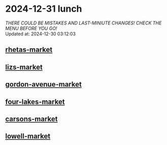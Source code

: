 # 2024-12-31 lunch  
*THERE COULD BE MISTAKES AND LAST-MINIUTE CHANGES! CHECK THE MENU BEFORE YOU GO!*  
Updated at: 2024-12-30 03:12:03  
## [rhetas-market](https://wisc-housingdining.nutrislice.com/menu/rhetas-market/lunch/2024-12-31)  
## [lizs-market](https://wisc-housingdining.nutrislice.com/menu/lizs-market/lunch/2024-12-31)  
## [gordon-avenue-market](https://wisc-housingdining.nutrislice.com/menu/gordon-avenue-market/lunch/2024-12-31)  
## [four-lakes-market](https://wisc-housingdining.nutrislice.com/menu/four-lakes-market/lunch/2024-12-31)  
## [carsons-market](https://wisc-housingdining.nutrislice.com/menu/carsons-market/lunch/2024-12-31)  
## [lowell-market](https://wisc-housingdining.nutrislice.com/menu/lowell-market/lunch/2024-12-31)  
  
